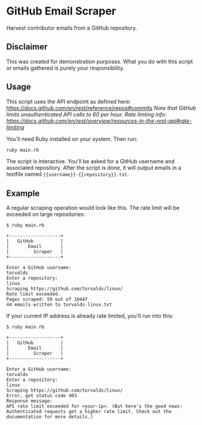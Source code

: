 # GitHub Email Scraper

Harvest contributor emails from a GitHub repository.

## Disclaimer

This was created for demonstration purposes. What you do with this script or emails gathered is purely your responsibility.

## Usage

This script uses the API endpoint as defined here: https://docs.github.com/en/rest/reference/repos#commits
*Note that GitHub limits unauthenticated API calls to 60 per hour.*
*Rate limting info: https://docs.github.com/en/rest/overview/resources-in-the-rest-api#rate-limiting*


You'll need Ruby installed on your system. Then run:

```bash
ruby main.rb
```

The script is interactive. You'll be asked for a GitHub username and associated repository. After the script is done, it will output emails in a textfile named `{{username}}-{{repository}}.txt`.

## Example

A regular scraping operation would look like this. The rate limit will be exceeded on large repositories:

```
$ ruby main.rb

+-------------------+
|   GitHub          |
|       Email       |
|         Scraper   |
+-------------------+

Enter a GitHub username:
torvalds
Enter a repository:
linux
Scraping https://github.com/torvalds/linux/
Rate limit exceeded.
Pages scraped: 59 out of 10447
44 emails written to torvalds-linux.txt

```

If your current IP address is already rate limited, you'll run into this:

```
$ ruby main.rb

+-------------------+
|   GitHub          |
|       Email       |
|         Scraper   |
+-------------------+

Enter a GitHub username:
torvalds
Enter a repository:
linux
Scraping https://github.com/torvalds/linux/
Error, got status code 403
Response message:
API rate limit exceeded for <your-ip>. (But here's the good news: Authenticated requests get a higher rate limit. Check out the documentation for more details.)
```